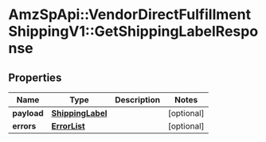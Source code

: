 # AmzSpApi::VendorDirectFulfillmentShippingV1::GetShippingLabelResponse

## Properties
Name | Type | Description | Notes
------------ | ------------- | ------------- | -------------
**payload** | [**ShippingLabel**](ShippingLabel.md) |  | [optional] 
**errors** | [**ErrorList**](ErrorList.md) |  | [optional] 

